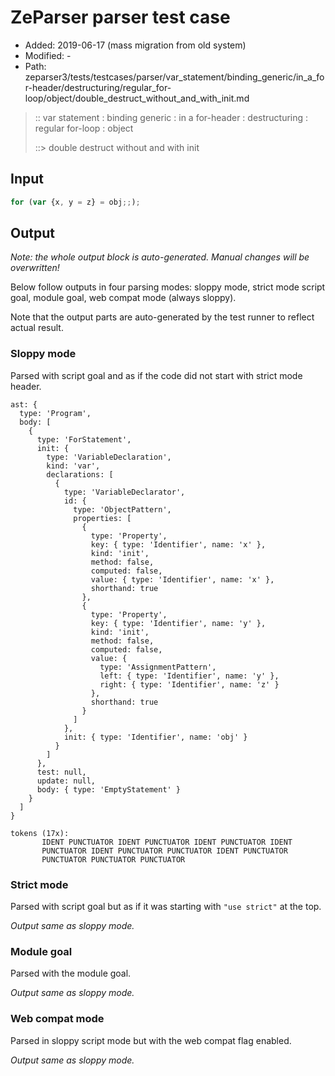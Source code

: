 # ZeParser parser test case

- Added: 2019-06-17 (mass migration from old system)
- Modified: -
- Path: zeparser3/tests/testcases/parser/var_statement/binding_generic/in_a_for-header/destructuring/regular_for-loop/object/double_destruct_without_and_with_init.md

> :: var statement : binding generic : in a for-header : destructuring : regular for-loop : object
>
> ::> double destruct without and with init

## Input

`````js
for (var {x, y = z} = obj;;);
`````

## Output

_Note: the whole output block is auto-generated. Manual changes will be overwritten!_

Below follow outputs in four parsing modes: sloppy mode, strict mode script goal, module goal, web compat mode (always sloppy).

Note that the output parts are auto-generated by the test runner to reflect actual result.

### Sloppy mode

Parsed with script goal and as if the code did not start with strict mode header.

`````
ast: {
  type: 'Program',
  body: [
    {
      type: 'ForStatement',
      init: {
        type: 'VariableDeclaration',
        kind: 'var',
        declarations: [
          {
            type: 'VariableDeclarator',
            id: {
              type: 'ObjectPattern',
              properties: [
                {
                  type: 'Property',
                  key: { type: 'Identifier', name: 'x' },
                  kind: 'init',
                  method: false,
                  computed: false,
                  value: { type: 'Identifier', name: 'x' },
                  shorthand: true
                },
                {
                  type: 'Property',
                  key: { type: 'Identifier', name: 'y' },
                  kind: 'init',
                  method: false,
                  computed: false,
                  value: {
                    type: 'AssignmentPattern',
                    left: { type: 'Identifier', name: 'y' },
                    right: { type: 'Identifier', name: 'z' }
                  },
                  shorthand: true
                }
              ]
            },
            init: { type: 'Identifier', name: 'obj' }
          }
        ]
      },
      test: null,
      update: null,
      body: { type: 'EmptyStatement' }
    }
  ]
}

tokens (17x):
       IDENT PUNCTUATOR IDENT PUNCTUATOR IDENT PUNCTUATOR IDENT
       PUNCTUATOR IDENT PUNCTUATOR PUNCTUATOR IDENT PUNCTUATOR
       PUNCTUATOR PUNCTUATOR PUNCTUATOR
`````

### Strict mode

Parsed with script goal but as if it was starting with `"use strict"` at the top.

_Output same as sloppy mode._

### Module goal

Parsed with the module goal.

_Output same as sloppy mode._

### Web compat mode

Parsed in sloppy script mode but with the web compat flag enabled.

_Output same as sloppy mode._
